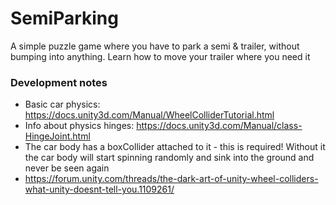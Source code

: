 # SemiParking

A simple puzzle game where you have to park a semi & trailer, without bumping into anything. Learn how to move your trailer where you need it

### Development notes

-   Basic car physics: https://docs.unity3d.com/Manual/WheelColliderTutorial.html
-   Info about physics hinges: https://docs.unity3d.com/Manual/class-HingeJoint.html
-   The car body has a boxCollider attached to it - this is required! Without it the car body will start spinning randomly and sink into the
    ground and never be seen again
-   https://forum.unity.com/threads/the-dark-art-of-unity-wheel-colliders-what-unity-doesnt-tell-you.1109261/
